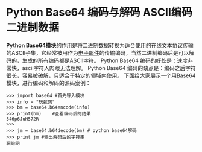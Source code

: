 # Python Base64 编码与解码 ASCII编码二进制数据

**Python Base64模块**的作用是将二进制数据转换为适合使用的在线文本协议传输的ASCII子集，它经常被用作为[电子邮件](http://www.iplaypy.com/module/smtplib.html)的传输编码，当然二进制编码后是可以解码的，生成的所有编码都是ASCII字符。
Python Base64 编码的好处是：速度非常快，ascii字符人肉眼无法理解。
Python Base64 编码的缺点是：编码之后字符很长，容易被破解，只适合于特定的领域内使用。
下面给大家展示一个用Base64模块，进行编码和解码的源码案例：

```
>>> import base64 #首先导入模块
>>> info = "玩蛇网"
>>> bm = base64.b64encode(info)
>>> print(bm) 	 #查看编码后的结果
546p6JuH572R 
>>>
>>> jm = base64.b64decode(bm) # python base64解码
>>> print jm #输出解码后的字符串 
玩蛇网
```

